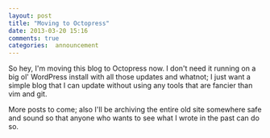 ```yaml
---
layout: post
title: "Moving to Octopress"
date: 2013-03-20 15:16
comments: true
categories:  announcement 
---
```


So hey, I'm moving this blog to Octopress now. I don't need it running on a big ol' WordPress install with all those updates and whatnot; I just want a simple blog that I can update without using any tools that are fancier than vim and git. 

More posts to come; also I'll be archiving the entire old site somewhere safe and sound so that anyone who wants to see what I wrote in the past can do so. 